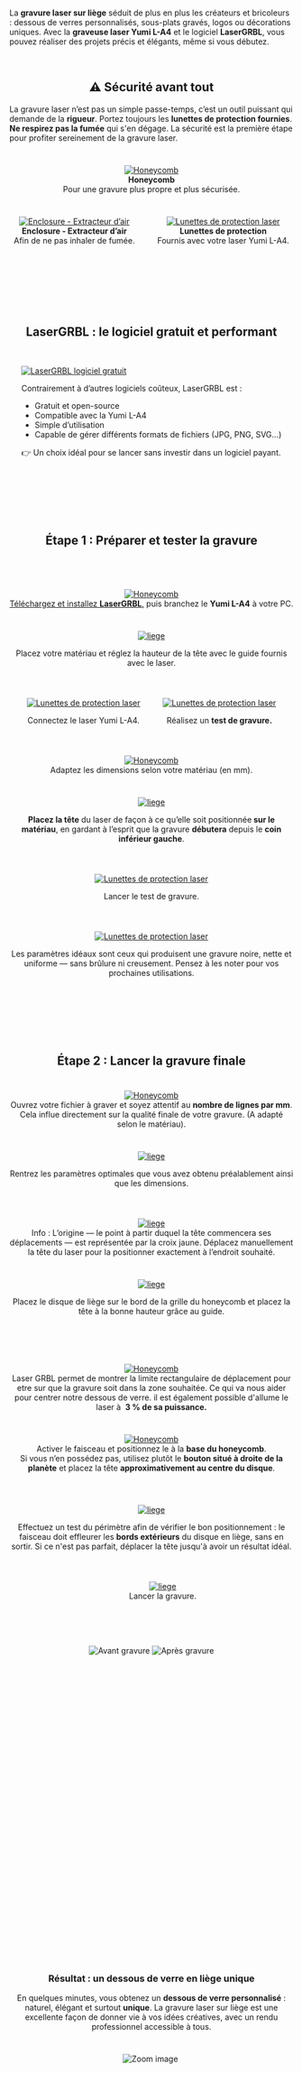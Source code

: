<p><a href="https://wanhao-europe.com/collections/yumi-graveur-laser/products/yumi-l-a4-laser-pour-gravure-et-decoupe-pre-commande" title="laser Yumi L-A4"><img src="https://i.ibb.co/gMTnH4xm/titre.jpg" alt=""></a></p>
<p data-start="325" data-end="634">La <strong data-start="328" data-end="355">gravure laser sur liège</strong> séduit de plus en plus les créateurs et bricoleurs : dessous de verres personnalisés, sous-plats gravés, logos ou décorations uniques. Avec la <strong data-start="499" data-end="527">graveuse laser Yumi L-A4</strong> et le logiciel <strong data-start="543" data-end="556">LaserGRBL</strong>, vous pouvez réaliser des projets précis et élégants, même si vous débutez.</p>
<p data-start="325" data-end="634"> </p>
<h2 style="text-align: center;" data-start="1352" data-end="1379">⚠️ Sécurité avant tout</h2>
<p data-start="1380" data-end="1486">La gravure laser n’est pas un simple passe-temps, c’est un outil puissant qui demande de la <strong data-start="1472" data-end="1483">rigueur</strong>. Portez toujours les <strong data-start="1509" data-end="1544">lunettes de protection fournies</strong>. <strong>Ne respirez pas la fumée</strong> qui s'en dégage. La sécurité est la première étape pour profiter sereinement de la gravure laser.</p>
<style>
.product-grid {
  display: flex;
  justify-content: center;
  align-items: flex-start;
  gap: 40px;
  margin: 40px auto;
  max-width: 1300px;
  text-align: center;
  flex-wrap: wrap;
}

.product-item1 {
  width: 280px;
  display: flex;
  flex-direction: column;
  align-items: center;
  position: relative;
}

/* Image */
.product-item1 img {
  width: 100%;
  border-radius: 10px;
  transition: transform 0.3s ease;
  box-shadow: 0 2px 10px rgba(0,0,0,0.1);
  cursor: zoom-in;
}
  

/* Effet hover */
.product-item1 img:hover {
  transform: scale(1.05);
}

  .product-item2 {
  width: 280px;
  display: flex;
  flex-direction: column;
  align-items: center;
  position: relative;
}

/* Image */
.product-item2 img {
  width: 100%;
  border-radius: 10px;
  transition: transform 0.3s ease;
  box-shadow: 0 2px 10px rgba(0,0,0,0.1);
}
  

/* Effet hover */
.product-item2 img:hover {
  transform: scale(1.05);
  cursor: pointer;
}



/* Titre */
.product-title {
  margin-top: 10px;
  font-size: 15px;
  font-weight: 600;
  line-height: 1.4;
}

/* === Lightbox universelle === */
#zoom-viewer {
  display: none;
  position: fixed;
  inset: 0;
  background: rgba(0,0,0,0.85);
  justify-content: center;
  align-items: center;
  z-index: 9999;
  cursor: zoom-out;
  animation: fadeIn 0.3s ease;
}

/* Image zoomée */
#zoom-viewer img {
  max-width: 90%;
  max-height: 90%;
  border-radius: 10px;
  box-shadow: 0 0 25px rgba(0,0,0,0.6);
  object-fit: contain; /* ✅ garde les proportions originales */
  width: auto;
  height: auto;
  transform: scale(1);
  transition: transform 0.25s ease;
}

/* Apparition fluide */
@keyframes fadeIn {
  from { opacity: 0; }
  to { opacity: 1; }
}

/* Responsive */
@media (max-width: 1200px) {
  .product-item1 { width: 45%; }
}
@media (max-width: 700px) {
  .product-item1 { width: 90%; }
}
</style>
<div class="product-grid">
<!-- Produit 1 -->
<div class="product-item2">
<a href="https://wanhao-europe.com/collections/yumi-acmer-les-2-gammes-completes/products/plateau-de-travail-honey-comb-pour-laser-yumi-l-a4-l-a3?variant=50422470213972" rel="noopener noreferrer" target="_blank"> <img src="https://i.ibb.co/VtBS4ss/YLA4-HONEYCOMB400-X400.jpg" alt="Honeycomb"> </a>
<div class="product-title"><strong>Honeycomb</strong></div>
<div class="product-title">Pour une gravure plus propre et plus sécurisée.</div>
</div>
<!-- Produit 2 -->
<div class="product-item2">
<a href="https://wanhao-europe.com/collections/yumi-acmer-les-2-gammes-completes/products/enclos-de-protection-pour-laser-yumi-l-a4-l-a3" rel="noopener noreferrer" target="_blank"> <img src="https://i.ibb.co/d2ytjBv/YUMLENCLOBOX-11.jpg" alt="Enclosure - Extracteur d’air"> </a>
<div class="product-title"><strong>Enclosure - Extracteur d’air</strong></div>
<div class="product-title">Afin de ne pas inhaler de fumée.</div>
</div>
<!-- Produit 3 - Lunettes -->
<div class="product-item2">
<a rel="noopener" title="laser ymui l-a4" href="https://wanhao-europe.com/collections/yumi-graveur-laser/products/yumi-l-a4-laser-pour-gravure-et-decoupe-pre-commande" target="_blank"><img src="https://i.ibb.co/K3F5QW2/lunette.jpg" alt="Lunettes de protection laser"></a>
<div class="product-title"><strong>Lunettes de protection</strong></div>
<div class="product-title">Fournis avec votre laser Yumi L-A4.</div>
</div>
</div>
<blockquote data-start="1765" data-end="1849"></blockquote>
<p data-start="1767" data-end="1849"> </p>
<h2 style="text-align: center;" data-end="1025" data-start="975"><br></h2>
<h2 style="text-align: center;" data-end="1025" data-start="975">LaserGRBL : le logiciel gratuit et performant</h2>
<p data-end="1091" data-start="1026"><br></p>
<style>
.lasergrbl-container {
  display: flex;
  justify-content: center; /* centre le bloc dans la page */
  width: 100%;
}

.lasergrbl-row {
  display: flex;
  align-items: center;
  gap: 60px; /* plus grand espace entre image et texte */
  max-width: 900px;
  margin: 40px auto;
  text-align: left;
}

.lasergrbl-row img {
  width: 350px; /* taille augmentée de 25% (avant 280px) */
  height: auto;
  border-radius: 10px;
  flex-shrink: 0;
  display: block;
  object-fit: cover;
}

.lasergrbl-text {
  flex: 1;
  font-family: Arial, sans-serif;
  line-height: 1.6;
}

.lasergrbl-text h3 {
  margin-top: 0;
}

.lasergrbl-text ul {
  padding-left: 20px;
  margin: 10px 0;
}

.lasergrbl-text li {
  margin-bottom: 8px;
}

/* Responsive : image au-dessus sur mobile */
@media (max-width: 768px) {
  .lasergrbl-row {
    flex-direction: column;
    align-items: center;
    text-align: center;
    gap: 20px; /* réduit sur mobile */
  }

  .lasergrbl-text {
    max-width: 90%;
  }

  .lasergrbl-row img {
    width: 80%; /* image s’adapte sur mobile */
    
  }
}
</style>
<div class="lasergrbl-container">
<div class="lasergrbl-row">
<a title="laser grbl" href="https://lasergrbl.com/download/" rel="noopener noreferrer" target="_blank"><img src="https://i.ibb.co/rRkXRMg2/Laser-BRGL005.jpg" alt="LaserGRBL logiciel gratuit"></a>
<div class="lasergrbl-text">
<p>Contrairement à d’autres logiciels coûteux, LaserGRBL est :</p>
<ul>
<li>Gratuit et open-source</li>
<li>Compatible avec la Yumi L-A4</li>
<li>Simple d’utilisation</li>
<li>Capable de gérer différents formats de fichiers (JPG, PNG, SVG...)</li>
</ul>
<p>👉 Un choix idéal pour se lancer sans investir dans un logiciel payant.</p>
</div>
</div>
</div>
<p><br></p>
<h2 style="text-align: center;" data-start="1856" data-end="1900"><br></h2>
<h2 style="text-align: center;" data-start="1856" data-end="1900">Étape 1 : Préparer et tester la gravure</h2>
<p> </p>
<div class="product-grid">
<!-- Produit 1 -->
<div class="product-item2">
<a href="https://lasergrbl.com/download/"> <img src="https://i.ibb.co/WvfWqxs7/grbl.jpg" alt="Honeycomb"> </a>
<div class="product-title">
<span style="text-decoration: underline;"><a rel="noopener" title="laser grbl" href="https://lasergrbl.com/download/" target="_blank">Téléchargez et installez <strong data-start="1929" data-end="1942">LaserGRBL</strong></a>,</span> puis branchez le <strong data-start="1962" data-end="1975">Yumi L-A4</strong> à votre PC.</div>
</div>
<!-- Produit 2 -->
<div class="product-item1">
<a href="#zoom-viewer"> <img src="https://i.ibb.co/S4HBw6bw/calibration.jpg" alt="liege"> </a>
<div class="product-title">
<p>Placez votre matériau et réglez la hauteur de la tête avec le guide fournis avec le laser.</p>
</div>
</div>
<!-- Produit 3 - Lunettes -->
<div class="product-item1">
<a href="#zoom-viewer"><img src="https://i.ibb.co/60TH4Y6D/connecter.jpg" alt="Lunettes de protection laser"></a>
<div class="product-title">
<p>Connectez le laser Yumi L-A4.</p>
</div>
</div>
<div class="product-item1">
<a href="#zoom-viewer"><img src="https://i.ibb.co/cXhZxw4P/test.jpg" alt="Lunettes de protection laser"></a>
<div class="product-title">
<p data-start="2070" data-end="2105">Réalisez un <strong data-start="2082" data-end="2101">test de gravure.</strong></p>
</div>
</div>
</div>
<div class="product-grid">
<!-- Produit 1 -->
<div class="product-item1">
<a href="#zoom-viewer"> <img src="https://i.ibb.co/v4J0WLzn/test2.jpg" alt="Honeycomb"> </a>
<div class="product-title">Adaptez les dimensions selon votre matériau (en mm).</div>
</div>
<!-- Produit 2 -->
<div class="product-item1">
<a href="#zoom-viewer"> <img src="https://i.ibb.co/LXRSRP7f/placer-tete.jpg" alt="liege"> </a>
<div class="product-title">
<p><strong>Placez la tête</strong> du laser de façon à ce qu’elle soit positionnée<strong> sur le matériau</strong>, en gardant à l’esprit que la gravure <strong>débutera</strong> depuis le <strong>coin inférieur gauche</strong>.</p>
</div>
</div>
<!-- Produit 3 - Lunettes -->
<div class="product-item1">
<a href="#zoom-viewer"><img src="https://i.ibb.co/1fJ7Twvw/lancertest.jpg" alt="Lunettes de protection laser"></a>
<div class="product-title">
<p>Lancer le test de gravure.</p>
</div>
</div>
<div class="product-item1">
<a href="#zoom-viewer"><img src="https://i.ibb.co/pj57LxL4/test3.jpg" alt="Lunettes de protection laser"></a>
<div class="product-title">
<div>
<p>Les paramètres idéaux sont ceux qui produisent une gravure noire, nette et uniforme — sans brûlure ni creusement. Pensez à les noter pour vos prochaines utilisations.</p>
</div>
</div>
</div>
</div>
<div class="z-0 flex min-h-[46px] justify-start"><br></div>
<div class="mt-3 w-full empty:hidden">
<div class="text-center"><br></div>
</div>
<div class="pointer-events-none h-px w-px" data-edge="true" aria-hidden="true"><br></div>
<h2 data-start="2273" data-end="2312" style="text-align: center;">Étape 2 : Lancer la gravure finale</h2>
<div class="product-grid">
<!-- Produit 1 -->
<div class="product-item1">
<a href="#zoom1"> <img src="https://i.ibb.co/TMhr8mh0/ligne-mm.jpg" alt="Honeycomb"> </a>
<div class="product-title">Ouvrez votre fichier à graver et soyez attentif au <strong>nombre de lignes par mm</strong>. Cela influe directement sur la qualité finale de votre gravure. (A adapté selon le matériau).</div>
</div>
<!-- Produit 2 -->
<div class="product-item1">
<a href="#zoom1"> <img src="https://i.ibb.co/03Mc9sN/reglage.jpg" alt="liege"> </a>
<div class="product-title">
<p>Rentrez les paramètres optimales que vous avez obtenu préalablement ainsi que les dimensions.</p>
</div>
</div>
<!-- Produit 3 - Lunettes -->
<div class="product-item1">
<a href="#zoom1"> <img src="https://i.ibb.co/S4MTgGpj/origine.jpg" alt="liege"> </a>
<div class="product-title">Info : L’origine — le point à partir duquel la tête commencera ses déplacements — est représentée par la croix jaune. Déplacez manuellement la tête du laser pour la positionner exactement à l’endroit souhaité.</div>
</div>
<div class="product-item1">
<a href="#zoom1"> <img src="https://i.ibb.co/q3BX1mfj/hauteur.jpg" alt="liege"> </a>
<div class="product-title">
<p data-start="2070" data-end="2105">Placez le disque de liège sur le bord de la grille du honeycomb et placez la tête à la bonne hauteur grâce au guide.</p>
<p data-start="2070" data-end="2105"> </p>
</div>
</div>
</div>
<div class="product-grid">
<!-- Produit 1 -->
<div class="product-item1">
<a href="#zoom1"> <img src="https://i.ibb.co/mVTKmK9f/bouton.jpg" alt="Honeycomb"> </a>
<div class="product-title">Laser GRBL permet de montrer la limite rectangulaire de déplacement pour etre sur que la gravure soit dans la zone souhaitée. Ce qui va nous aider pour centrer notre dessous de verre. il est également possible d'allume le laser à  <strong data-end="71" data-start="47">3 % de sa puissance.</strong><em data-is-last-node="" data-end="330" data-start="204"></em>
</div>
</div>
<div class="product-item1">
<a href="#zoom1"> <img src="https://i.ibb.co/gZZHNVdY/base.jpg" alt="Honeycomb"> </a>
<div class="product-title">Activer le faisceau et positionnez le à la <strong data-end="111" data-start="90">base du honeycomb</strong>.<br data-end="115" data-start="112">Si vous n’en possédez pas, utilisez plutôt le <strong data-end="199" data-start="161">bouton situé à droite de la planète</strong> et placez la tête <strong data-end="259" data-start="218">approximativement au centre du disque</strong>.</div>
<div class="product-title"><br></div>
</div>
<!-- Produit 2 -->
<div class="product-item1">
<a href="#zoom1"> <img src="https://i.ibb.co/mCxSPzkb/perimetre.jpg" alt="liege"> </a>
<div class="product-title">
<p>Effectuez un test du périmètre afin de vérifier le bon positionnement : le faisceau doit effleurer les <strong data-end="123" data-start="103">bords extérieurs</strong> du disque en liège, sans en sortir. Si ce n'est pas parfait, déplacer la tête jusqu'à avoir un résultat idéal.</p>
</div>
</div>
<div class="pointer-events-none h-px w-px" data-edge="true" aria-hidden="true"><br></div>
<!-- Produit 3 - Lunettes -->
<div class="product-item1">
<a href="#zoom1"> <img src="https://i.ibb.co/TDh8d4cg/play.jpg" alt="liege"> </a>
<div class="product-title">Lancer la gravure.</div>
</div>

</div>
<style>
.image-compare-container {
  position: relative;
  width: 500px; /* taille du bloc */
  aspect-ratio: 1 / 1; /* format carré */
  overflow: hidden;
  border-radius: 10px;
  margin: 40px auto;
  cursor: ew-resize;
}

.image-compare-container img {
  position: absolute;
  width: 100%;
  height: 100%;
  object-fit: cover;
  top: 0;
  left: 0;
  user-select: none;
  pointer-events: none;
  transition: clip-path 0.05s linear;
}

/* Image avant = masquée dynamiquement */
.image-before {
  z-index: 2;
  clip-path: inset(0 50% 0 0); /* moitié masquée par défaut */
}

.image-after {
  z-index: 1;
}

/* Barre de séparation */
.slider-line {
  position: absolute;
  top: 0;
  left: 50%;
  width: 3px;
  height: 100%;
  background-color: #ffc208;
  z-index: 3;
  transition: left 0.05s linear;
}

@media (max-width: 768px) {
  .image-compare-container {
    width: 90%;
  }
}
</style>
<div class="product-grid">
<div class="lasergrbl-container">
<div class="lasergrbl-row">
<div id="compare-box" class="image-compare-container">
<img id="imgBefore" class="image-before" alt="Avant gravure" src="https://i.ibb.co/pj4JtY8v/graver.jpg"> <img class="image-after" alt="Après gravure" src="https://i.ibb.co/SDc7kc8b/vierge.jpg">
<div id="sliderLine" class="slider-line"></div>
</div>
<div class="lasergrbl-text">
<p data-start="3010" data-end="3259"> </p>
  <div><h3 style="text-align: center;" data-start="2959" data-end="3009">Résultat : un dessous de verre en liège unique</h3></div>
<div><h7 data-end="3259" data-start="3010">En quelques minutes, vous obtenez un <strong data-start="3047" data-end="3079">dessous de verre personnalisé</strong> : naturel, élégant et surtout <strong data-start="3110" data-end="3120">unique</strong>. La gravure laser sur liège est une excellente façon de donner vie à vos idées créatives, avec un rendu professionnel accessible à tous.</h7></div>
</div>
</div>
</div>

<p data-start="3010" data-end="3259"><img src="https://cdn.shopify.com/s/files/1/2605/8748/files/formation_c4f16c0d-3aa1-4dc7-a3cb-092973a0d877.jpg?v=1759412628" alt=""></p>
<div id="zoom-viewer"><img alt="Zoom image"></div>
<p> </p>
</div>
<p> </p>
<p> </p>
<p> </p>
  <script>
const zoomViewer = document.getElementById('zoom-viewer');
const zoomImg = zoomViewer.querySelector('img');
const scrollPos = { top: 0, left: 0 };

// Ouvrir le zoom
document.addEventListener('click', e => {
  const img = e.target.closest('.product-item1 img');
  if (!img) return;
  e.preventDefault();
  scrollPos.top = window.scrollY;
  scrollPos.left = window.scrollX;
  zoomImg.src = img.src;
  zoomViewer.style.display = 'flex';
  document.body.style.overflow = 'hidden';
});

// Fermer le zoom
zoomViewer.addEventListener('click', () => {
  zoomViewer.style.display = 'none';
  document.body.style.overflow = '';
  window.scrollTo(scrollPos.left, scrollPos.top);
});

    document.addEventListener("DOMContentLoaded", function() {
  const container = document.getElementById("compare-box");
  const before = document.getElementById("imgBefore");
  const slider = document.getElementById("sliderLine");

  if (!container || !before || !slider) return;

  let isDown = false;

  const moveSlider = (x) => {
    const rect = container.getBoundingClientRect();
    let position = x - rect.left;
    if (position < 0) position = 0;
    if (position > rect.width) position = rect.width;
    before.style.clipPath = `inset(0 ${rect.width - position}px 0 0)`;
    slider.style.left = position + "px";
  };

  // Déplacement manuel du slider
  slider.addEventListener("mousedown", () => isDown = true);
  document.addEventListener("mouseup", () => isDown = false);
  document.addEventListener("mousemove", (e) => {
    if (isDown) moveSlider(e.clientX);
  });

  container.addEventListener("mousedown", (e) => {
    isDown = true;
    moveSlider(e.clientX);
  });
  container.addEventListener("mouseup", () => isDown = false);

  // --- Animation automatique pour montrer que c'est interactif ---
  const animateSlider = () => {
    const rect = container.getBoundingClientRect();
    let progress = 0;
    let direction = 1;

    const interval = setInterval(() => {
      progress += direction * 4;
      if (progress > rect.width * 0.3 || progress < -rect.width * 0.3) {
        direction *= -1; // fait un aller-retour
      }
      const center = rect.width / 2 + progress;
      moveSlider(rect.left + center);
    }, 30);

    // Stop l'animation dès que l'utilisateur interagit
    const stopAnimation = () => clearInterval(interval);
    slider.addEventListener("mousedown", stopAnimation);
    container.addEventListener("mousedown", stopAnimation);
  };

  animateSlider();
});
    
</script>
